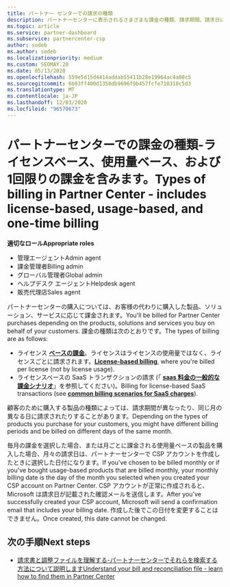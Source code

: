 ```yaml
---
title: パートナー センターでの請求の種類
description: パートナーセンターに表示されるさまざまな課金の種類、請求期間、請求日について説明します。
ms.topic: article
ms.service: partner-dashboard
ms.subservice: partnercenter-csp
author: sodeb
ms.author: sodeb
ms.localizationpriority: medium
ms.custom: SEOMAY.20
ms.date: 05/13/2020
ms.openlocfilehash: 559e5d15d4414addab55411b28e19964ac4a08c5
ms.sourcegitcommit: 6b03ff400d1350db9696f9b457fcfe710310c5d3
ms.translationtype: MT
ms.contentlocale: ja-JP
ms.lasthandoff: 12/03/2020
ms.locfileid: "96570673"
---
```

# <a name="types-of-billing-in-partner-center---includes-license-based-usage-based-and-one-time-billing"></a><span data-ttu-id="00192-103">パートナーセンターでの課金の種類-ライセンスベース、使用量ベース、および1回限りの課金を含みます。</span><span class="sxs-lookup"><span data-stu-id="00192-103">Types of billing in Partner Center - includes license-based, usage-based, and one-time billing</span></span>

<span data-ttu-id="00192-104">**適切なロール**</span><span class="sxs-lookup"><span data-stu-id="00192-104">**Appropriate roles**</span></span>

- <span data-ttu-id="00192-105">管理エージェント</span><span class="sxs-lookup"><span data-stu-id="00192-105">Admin agent</span></span>
- <span data-ttu-id="00192-106">課金管理者</span><span class="sxs-lookup"><span data-stu-id="00192-106">Billing admin</span></span>
- <span data-ttu-id="00192-107">グローバル管理者</span><span class="sxs-lookup"><span data-stu-id="00192-107">Global admin</span></span>
- <span data-ttu-id="00192-108">ヘルプデスク エージェント</span><span class="sxs-lookup"><span data-stu-id="00192-108">Helpdesk agent</span></span>
- <span data-ttu-id="00192-109">販売代理店</span><span class="sxs-lookup"><span data-stu-id="00192-109">Sales agent</span></span>

<span data-ttu-id="00192-110">パートナーセンターの購入については、お客様の代わりに購入した製品、ソリューション、サービスに応じて課金されます。</span><span class="sxs-lookup"><span data-stu-id="00192-110">You'll be billed for Partner Center purchases depending on the products, solutions and services you buy on behalf of your customers.</span></span> <span data-ttu-id="00192-111">課金の種類は次のとおりです。</span><span class="sxs-lookup"><span data-stu-id="00192-111">The types of billing are as follows:</span></span>

- <span data-ttu-id="00192-112">ライセンス [**ベースの課金**](license-based-billing.md)。ライセンスはライセンスの使用量ではなく、ライセンスごとに請求されます。</span><span class="sxs-lookup"><span data-stu-id="00192-112">[**License-based billing**](license-based-billing.md), where you're billed per license (not by license usage).</span></span>
- <span data-ttu-id="00192-113">ライセンスベースの SaaS トランザクションの請求 (「 [**saas 料金の一般的な課金シナリオ**](common-billing-scenarios-saas.md)」を参照してください)。</span><span class="sxs-lookup"><span data-stu-id="00192-113">Billing for license-based SaaS transactions (see [**common billing scenarios for SaaS charges**](common-billing-scenarios-saas.md)).</span></span>

<span data-ttu-id="00192-114">顧客のために購入する製品の種類によっては、請求期間が異なったり、同じ月の異なる日に請求されたりすることがあります。</span><span class="sxs-lookup"><span data-stu-id="00192-114">Depending on the types of products you purchase for your customers, you might have different billing periods and be billed on different days of the same month.</span></span>

<span data-ttu-id="00192-115">毎月の課金を選択した場合、または月ごとに課金される使用量ベースの製品を購入した場合、月々の請求日は、パートナーセンターで CSP アカウントを作成したときに選択した日付になります。</span><span class="sxs-lookup"><span data-stu-id="00192-115">If you've chosen to be billed monthly or if you've bought usage-based products that are billed monthly, your monthly billing date is the day of the month you selected when you created your CSP account on Partner Center.</span></span> <span data-ttu-id="00192-116">CSP アカウントが正常に作成されると、Microsoft は請求日が記載された確認メールを送信します。</span><span class="sxs-lookup"><span data-stu-id="00192-116">After you've successfully created your CSP account, Microsoft will send a confirmation email that includes your billing date.</span></span> <span data-ttu-id="00192-117">作成した後でこの日付を変更することはできません。</span><span class="sxs-lookup"><span data-stu-id="00192-117">Once created, this date cannot be changed.</span></span>

## <a name="next-steps"></a><span data-ttu-id="00192-118">次の手順</span><span class="sxs-lookup"><span data-stu-id="00192-118">Next steps</span></span>

- [<span data-ttu-id="00192-119">請求書と調整ファイルを理解する-パートナーセンターでそれらを検索する方法について説明します</span><span class="sxs-lookup"><span data-stu-id="00192-119">Understand your bill and reconciliation file - learn how to find them in Partner Center</span></span>](read-your-bill.md)